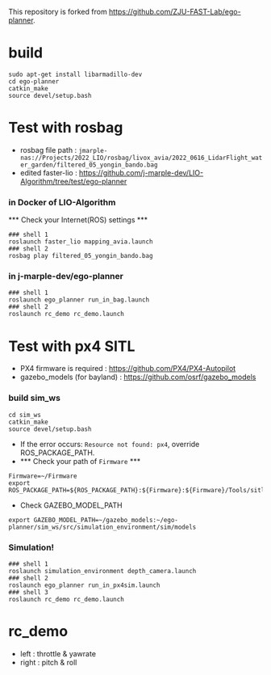This repository is forked from https://github.com/ZJU-FAST-Lab/ego-planner.

# build
```
sudo apt-get install libarmadillo-dev
cd ego-planner
catkin_make
source devel/setup.bash
```

# Test with rosbag
- rosbag file path : ```jmarple-nas://Projects/2022_LIO/rosbag/livox_avia/2022_0616_LidarFlight_water_garden/filtered_05_yongin_bando.bag```
- edited faster-lio : https://github.com/j-marple-dev/LIO-Algorithm/tree/test/ego-planner

### in Docker of LIO-Algorithm
*** Check your Internet(ROS) settings ***
```
### shell 1
roslaunch faster_lio mapping_avia.launch
### shell 2
rosbag play filtered_05_yongin_bando.bag
```
### in j-marple-dev/ego-planner
```
### shell 1
roslaunch ego_planner run_in_bag.launch
### shell 2
roslaunch rc_demo rc_demo.launch
```

# Test with px4 SITL
- PX4 firmware is required : https://github.com/PX4/PX4-Autopilot
- gazebo_models (for bayland) : https://github.com/osrf/gazebo_models

### build sim_ws
```
cd sim_ws
catkin_make
source devel/setup.bash
```
- If the error occurs: ```Resource not found: px4```, override ROS_PACKAGE_PATH.
- *** Check your path of ```Firmware``` ***
```
Firmware=~/Firmware
export ROS_PACKAGE_PATH=${ROS_PACKAGE_PATH}:${Firmware}:${Firmware}/Tools/sitl_gazebo
```
- Check GAZEBO_MODEL_PATH
```
export GAZEBO_MODEL_PATH=~/gazebo_models:~/ego-planner/sim_ws/src/simulation_environment/sim/models
```

### Simulation!
```
### shell 1
roslaunch simulation_environment depth_camera.launch
### shell 2
roslaunch ego_planner run_in_px4sim.launch
### shell 3
roslaunch rc_demo rc_demo.launch
```

# rc_demo
- left : throttle & yawrate
- right : pitch & roll
